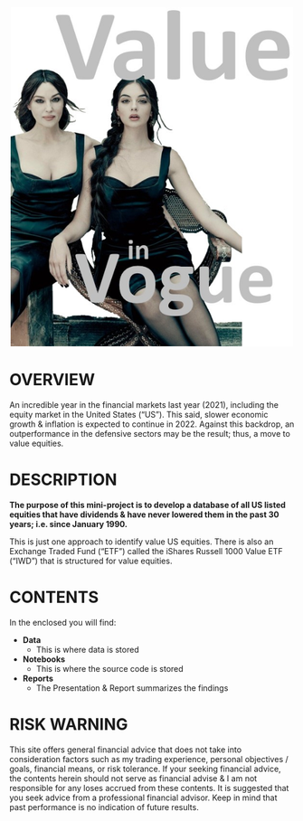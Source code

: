<p align="center">
  <img width="500" height="600" src="https://github.com/sobcza11/Value_in_Vogue/blob/main/_other/github.jpg">
</p>


# OVERVIEW
An incredible year in the financial markets last year (2021), including the equity market in the United States (“US”). This said, slower economic growth & inflation is expected to continue in 2022. Against this backdrop, an outperformance in the defensive sectors may be the result; thus, a move to value equities. 

# DESCRIPTION
**The purpose of this mini-project is to develop a database of all US listed equities that have dividends & have never lowered them in the past 30 years; i.e. since January 1990.**

This is just one approach to identify value US equities. There is also an Exchange Traded Fund (“ETF”) called the iShares Russell 1000 Value ETF (“IWD”) that is structured for value equities. 

# CONTENTS
In the enclosed you will find:
   * **Data**
     * This is where data is stored 
   * **Notebooks**
     * This is where the source code is stored
   * **Reports**
     * The Presentation & Report summarizes the findings

# RISK WARNING
This site offers general financial advice that does not take into consideration factors such as my trading experience, personal objectives / goals, financial means, or risk tolerance. If your seeking financial advice, the contents herein should not serve as financial advise & I am not responsible for any loses accrued from these contents. It is suggested that you seek advice from a professional financial advisor. Keep in mind that past performance is no indication of future results.

